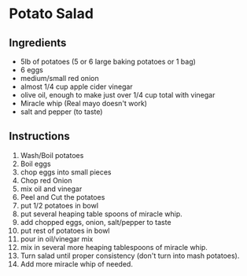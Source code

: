 # Potato Salad

## Ingredients 

* 5lb of potatoes (5 or 6 large baking potatoes or 1 bag)
* 6 eggs
* medium/small red onion
* almost 1/4 cup apple cider vinegar
* olive oil, enough to make just over 1/4 cup total with vinegar
* Miracle whip (Real mayo doesn't work)
* salt and pepper (to taste)

## Instructions

1. Wash/Boil potatoes
1. Boil eggs
1. chop eggs into small pieces
1. Chop red Onion
1. mix oil and vinegar
1. Peel and Cut the potatoes
1. put 1/2 potatoes in bowl
1. put several heaping table spoons of miracle whip.
1. add chopped eggs, onion, salt/pepper to taste
1. put rest of potatoes in bowl
1. pour in oil/vinegar mix
1. mix in several more heaping tablespoons of miracle whip. 
1. Turn salad until proper consistency (don't turn into mash potatoes). 
1. Add more miracle whip of needed.

